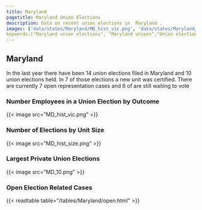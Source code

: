 ```yaml
---
title: Maryland
pagetitle: Maryland Union Elections
description: Data on recent union elections in  Maryland .
images: ['data/states/Maryland/MD_hist_vic.png', 'data/states/Maryland/MD_hist_size.png', 'data/states/Maryland/MD_10.png']
keywords:["Maryland union elections", "Maryland unions","Union elections"]
---
```

##  Maryland

In the last year there have been 14 union elections filed in Maryland and 10 union elections held. In 7 of those elections a new unit was certified. There are currently 7 open representation cases and 6 of are still waiting to vote

### Number Employees in a Union Election by Outcome
{{< image src="MD_hist_vic.png" >}}

### Number of Elections by Unit Size
{{< image src="MD_hist_size.png" >}}

### Largest Private Union Elections
{{< image src="MD_10.png" >}}

### Open Election Related Cases
{{< readtable table="/tables/Maryland/open.html" >}}

